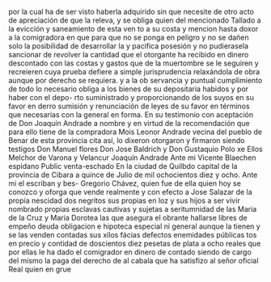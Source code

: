 por la cual ha de ser visto haberla adquirido sin que necesite de
otro acto de apreciación de que la releva, y se obliga quien del mencionado Tallado a la evicción y saneamiento de esta ven to a su costa y mencion hasta doxor a la comigradora en que para que no se ponga en peligro y no se dañen solo la posibilidad de desarrollar la
y pacifica posesión y no pudierasela sancionar de revolver la cantidad que el otorgante ha recibido en dinero descontado con las costas y gastos que de la muertombre se le seguiren y recreieren cuya prueba defiere a simple jurisprudencia
relaxándola de obra aunque por derecho se requiera. y a la ob servancia y puntual cumplimiento de todo lo necesario obliga a los bienes de su depositaria habidos y por haber con el depo- rto suministrado y proporcionando de los suyos en su favor en
derro sumisión y renunciación de leyes de su favor en términos que necesarias con la general en forma. En su testimonio con aceptación de Don Joaquín Andrade a nombre y en virtud de la recomendación que para ello tiene de la compradora Mois
Leonor Andrade vecina del pueblo de Benar de esta provincia
cita así, lo dixeron otorgaron y firmaron siendo testigos Don
Manuel flores Don Jose Baldrich y Don Gustaquio Polo xe
Ellos
Melchor de Varona y Velancur
Joaquín Andrade
Ante mi Vicente Blaechen
espidano Public
venta-eschado
En la ciudad de Quilbdo capital de la provincia de Cibara a quince de
Julio de mil ochocientos diez y ocho. Ante mi el escriban y bes-
Gregorio Chávez, quien fue de ella quien hoy se conozco y oforga que vende realmente y con efecto a Jose Salazar de la propia nescidad dos negritos sus propias en loz y sus hijos a ser vivir nombrado
propias esclavas cautivas y sujetas a seritumnidad de las Maria de la Cruz y Maria Dorotea las que asegura el obrante hallarse libres de empeño deuda obligacion e hipoteca especial ni general aunque la tienen y se las venden contadas
sus xílos fácias defectos enemidades públicas
tos en precio y contidad de doscientos diez pesetas de plata
a ocho reales que por ellas le ha dado el comigrador en dinero
de contado siendo de cargo del mismo la paga del derecho de al
cabala que ha satisfizo al señor oficial Real quien en grue